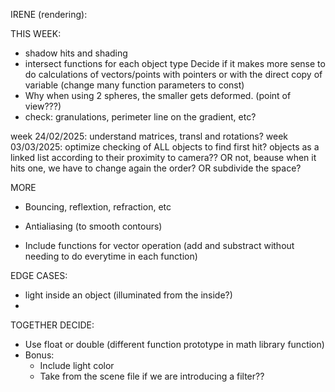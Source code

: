 IRENE (rendering):

THIS WEEK:
- shadow hits and shading
- intersect functions for each object type
Decide if it makes more sense to do calculations of vectors/points with pointers or with the direct copy of variable (change many function parameters to const)
- Why when using 2 spheres, the smaller gets deformed. (point of view???)
- check: granulations, perimeter line on the gradient, etc?

week 24/02/2025: understand matrices, transl and rotations?
week 03/03/2025: optimize checking of ALL objects to find first hit? objects as a linked list according to their proximity to camera?? OR not, beause when it hits one, we have to change again the order? OR subdivide the space?

MORE
- Bouncing, reflextion, refraction, etc
- Antialiasing (to smooth contours)

- Include functions for vector operation (add and substract without needing to do everytime in each function)

EDGE CASES:
- light inside an object (illuminated from the inside?)
- 


TOGETHER DECIDE:
- Use float or double (different function prototype in math library function)
- Bonus:
	- Include light color
	- Take from the scene file if we are introducing a filter??
